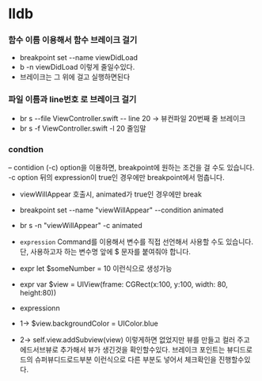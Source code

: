 # lldb

### 함수 이름 이용해서 함수 브레이크 걸기
- breakpoint set --name viewDidLoad
- b -n viewDidLoad    이렇게 줄일수있다.
- 브레이크는 그 위에 걸고 실행하면된다

### 파일 이름과 line번호 로 브레이크 걸기
- br s --file ViewController.swift -- line 20 -> 뷰컨파일 20번째 줄 브레이크
- br s -f ViewController.swift -l 20  줄임말


### condtion
 – contidion (-c) option을 이용하면, breakpoint에 원하는 조건을 걸 수도 있습니다. -c option 뒤의 expression이 true인 경우에만 breakpoint에서 멈춥니다.
- viewWillAppear 호출시, animated가 true인 경우에만 break
- breakpoint set --name "viewWillAppear" --condition animated
- br s -n "viewWillAppear" -c animated



- `expression` Command를 이용해서 변수를 직접 선언해서 사용할 수도 있습니다. 단, 사용하고자 하는 변수명 앞에 $ 문자를 붙여줘야 합니다.
- expr let $someNumber = 10 이런식으로 생성가능

- expr var $view = UIView(frame: CGRect(x:100, y:100, width: 80, height:80))
- expressionn
- 1-> $view.backgroundColor = UIColor.blue
- 2-> self.view.addSubview(view)
이렇게하면 없었지만 뷰를 만들고 컬러 주고 에드서브뷰로 추가해서 뷰가 생긴것을 확인할수있다.
브레이크 포인트는 뷰디드로드의 슈퍼뷰디드로드부분
이런식으로 다른 부분도 넣어서 체크확인을 진행할수있다.




